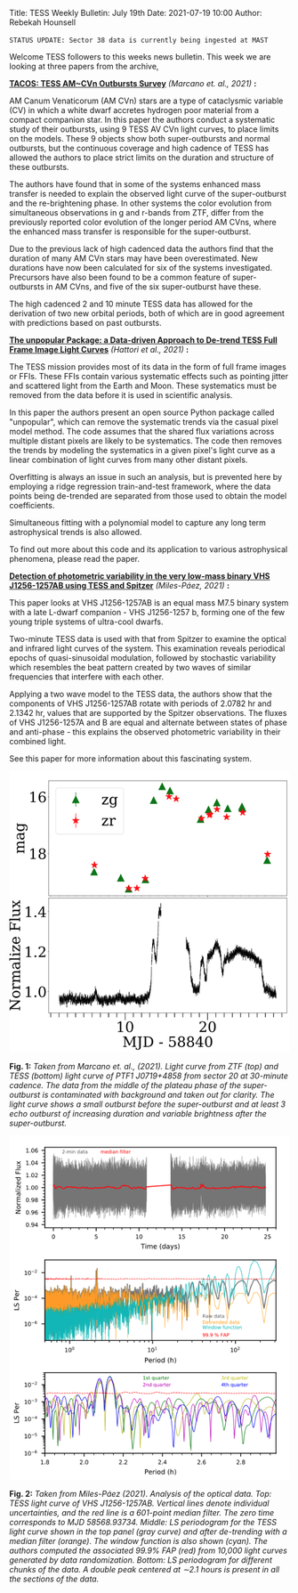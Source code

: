 Title: TESS Weekly Bulletin: July 19th
Date: 2021-07-19 10:00
Author: Rebekah Hounsell

`STATUS UPDATE: Sector 38 data is currently being ingested at MAST`

Welcome TESS followers to this weeks news bulletin. This week we are looking at three papers from the archive, 

**[TACOS: TESS AM~CVn Outbursts Survey](https://arxiv.org/abs/2106.15104)** *(Marcano et. al., 2021)* **:**

AM Canum Venaticorum  (AM CVn) stars are a type of cataclysmic variable (CV) in which a white dwarf accretes hydrogen poor material from a compact companion star. In this paper the authors conduct a systematic study of their outbursts, using 9 TESS AV CVn light curves, to place limits on the models. These 9 objects show both super-outbursts and normal outbursts, but the continuous coverage and high cadence of TESS has allowed the authors to place strict limits on the duration and structure of these outbursts.

The authors have found that in some of the systems enhanced mass transfer is needed to explain the observed light curve of the super-outburst and the re-brightening phase. In other systems the color evolution from simultaneous observations in g and r-bands from ZTF, differ from the previously reported color evolution of the longer period AM CVns, where the enhanced mass transfer is responsible for the super-outburst.

Due to the previous lack of high cadenced data the authors find that the duration of many AM CVn stars may have been overestimated. New durations have now been calculated for six of the systems investigated. Precursors have also been found to be a common feature of super-outbursts in AM CVns, and five of the six super-outburst have these. 

The high cadenced 2 and 10 minute TESS data has allowed for the derivation of two new orbital periods, both of which are in good agreement with predictions based on past outbursts. 

**[The unpopular Package: a Data-driven Approach to De-trend TESS Full Frame Image Light Curves](https://arxiv.org/abs/2106.15063)** *(Hattori et al.,  2021)* **:**

The TESS mission provides most of its data in the form of full frame images or FFIs. These FFIs contain various systematic effects such as pointing jitter and scattered light from the Earth and Moon. These systematics must be removed from the data before it is used in scientific analysis. 

In this paper the authors present an open source Python package called "unpopular", which can remove the systematic trends via the casual pixel model method. The code assumes that the shared flux variations across multiple distant pixels are likely to be systematics. The code then removes the trends by modeling the systematics in a given pixel's light curve as a linear combination of light curves from many other distant pixels.

Overfitting is always an issue in such an analysis, but is prevented here by employing a ridge regression train-and-test framework, where the data points being de-trended are separated from those used to obtain the model coefficients.

Simultaneous fitting with a polynomial model to capture any long term astrophysical trends is also allowed.

To find out more about this code and its application to various astrophysical phenomena, please read the paper.

**[Detection of photometric variability in the very low-mass binary VHS J1256-1257AB using TESS and Spitzer](https://arxiv.org/abs/2107.00220)** *(Miles-Páez,  2021)* **:**

This paper looks at VHS J1256-1257AB is an equal mass M7.5 binary system with a late L-dwarf companion - VHS J1256-1257 b, forming one of the few young triple systems of ultra-cool dwarfs. 

Two-minute TESS data is used with that from Spitzer to examine the optical and infrared light curves of the system. This examination reveals periodical epochs of quasi-sinusoidal modulation, followed by stochastic variability which resembles the beat pattern created by two waves of similar frequencies that interfere with each other.

Applying a two wave model to the TESS data, the authors show that the components of VHS J1256-1257AB rotate with periods of 2.0782 hr and 2.1342 hr, values that are supported by the Spitzer observations. The fluxes of VHS J1256-1257A and B  are equal and alternate between states of phase and anti-phase - this explains the observed photometric variability in their combined light. 

See this paper for more information about this fascinating system. 

![Marcano2](images/news/Marcano_2021.png)

**Fig. 1:** *Taken from Marcano et. al., (2021). Light curve from ZTF (top) and TESS (bottom) light curve of PTF1 J0719+4858 from sector 20 at 30-minute cadence. The data from the middle of the plateau phase of the super-outburst is contaminated with background and taken out for clarity. The light curve shows a small outburst before the super-outburst and at least 3 echo outburst of increasing duration and variable brightness after the super-outburst.*

![Miles](images/news/Miles_2021.png)

**Fig. 2:** *Taken from Miles-Páez (2021). Analysis of the optical data. Top: TESS light curve of VHS J1256-1257AB. Vertical lines denote individual uncertainties, and the red line is a 601-point median filter. The zero time corresponds to MJD 58568.93734. Middle: LS periodogram for the TESS light curve shown in the top panel (gray curve) and after de-trending with a median filter (orange). The window function is also shown (cyan). The authors computed the associated 99.9% FAP (red) from 10,000 light curves generated by data randomization. Bottom: LS periodogram for different chunks of the data. A double peak centered at ∼2.1 hours is present in all the sections of the data.* 




